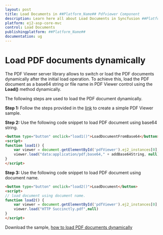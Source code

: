 ```yaml
---
layout: post
title: Load Documents in ##Platform_Name## Pdfviewer Component
description: Learn here all about Load Documents in Syncfusion ##Platform_Name## Pdfviewer component of Syncfusion Essential JS 2 and more.
platform: ej2-asp-core-mvc
control: Load Documents
publishingplatform: ##Platform_Name##
documentation: ug
---
```



# Load PDF documents dynamically

The PDF Viewer server library allows to switch or load the PDF documents dynamically after the initial load operation. To achieve this, load the PDF document as a base64 string or file name in PDF Viewer control using the **Load()** method dynamically.

The following steps are used to load the PDF document dynamically.

**Step 1:** Follow the steps provided in the [link](https://ej2.syncfusion.com/aspnetcore/documentation/pdfviewer/getting-started/) to create a simple PDF Viewer sample.

**Step 2:** Use the following code snippet to load PDF document using base64 string.

```html
<button type="button" onclick="load1()">LoadDocumentFromBase64</button>
<script>
function load1() {
    var viewer = document.getElementById('pdfViewer').ej2_instances[0];
    viewer.load("data:application/pdf;base64," + addBase64String, null);
}
</script>
```

**Step 3:** Use the following code snippet to load PDF document using document name.

```html
<button type="button" onclick="load2()">LoadDocument</button>
<script>
// load document using document name.
function load2() {
    var viewer = document.getElementById('pdfViewer').ej2_instances[0];
    viewer.load("HTTP Succinctly.pdf",null)
}
</script>
```

Download the sample, [how to load PDF documents dynamically](https://www.syncfusion.com/downloads/support/directtrac/general/ze/EJ2CoreSample1651615851.zip)